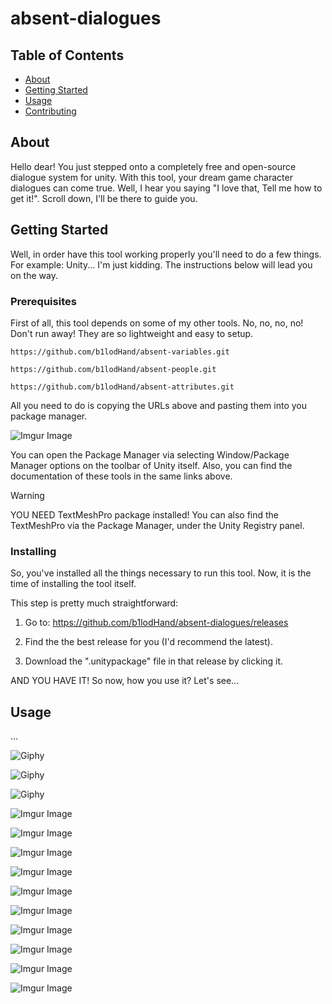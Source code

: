 # absent-dialogues

## Table of Contents
+ [About](#about)
+ [Getting Started](#getting_started)
+ [Usage](#usage)
+ [Contributing](../CONTRIBUTING.md)

## About <a name = "about"></a>
Hello dear! You just stepped onto a completely free and open-source dialogue system for unity. With this tool, your dream game character dialogues can come true.  Well, I hear you saying "I love that, Tell me how to get it!". Scroll down, I'll be there to guide you.

## Getting Started <a name = "getting_started"></a>
Well, in order have this tool working properly you'll need to do a few things. For example: Unity... I'm just kidding. The instructions below will lead you on the way.

### Prerequisites
First of all, this tool depends on some of my other tools. No, no, no, no! Don't run away! They are so lightweight and easy to setup.

```
https://github.com/b1lodHand/absent-variables.git
```
```
https://github.com/b1lodHand/absent-people.git
```
```
https://github.com/b1lodHand/absent-attributes.git
```
All you need to do is copying the URLs above and pasting them into you package manager.

![Imgur Image](https://imgur.com/cX3OF72.png)

You can open the Package Manager via selecting Window/Package Manager options on the toolbar of Unity itself. Also, you can find the documentation of these tools in the same links above.

> [!WARNING]
> YOU NEED TextMeshPro package installed! You can also find the TextMeshPro via the Package Manager, under the Unity Registry panel.

### Installing
So, you've installed all the things necessary to run this tool. Now, it is the time of installing the tool itself.

This step is pretty much straightforward:

1. Go to: https://github.com/b1lodHand/absent-dialogues/releases

2. Find the the best release for you (I'd recommend the latest).

3. Download the ".unitypackage" file in that release by clicking it.

AND YOU HAVE IT! So now, how you use it? Let's see...

## Usage <a name = "usage"></a>
...

![Giphy](https://media.giphy.com/media/iTEnCOlThoCPMKfbeD/giphy.gif)

![Giphy](https://media.giphy.com/media/nA6X4OuHaBtddIaE7p/giphy.gif)

![Giphy](https://media.giphy.com/media/V3S5NK9HTbMNMhFAz9/giphy.gif)


![Imgur Image](https://imgur.com/FwGmUyj.png)

![Imgur Image](https://imgur.com/ETY999l.png)

![Imgur Image](https://imgur.com/3g168Py.png)

![Imgur Image](https://imgur.com/PmbBsqx.png)

![Imgur Image](https://imgur.com/4BmngHT.png)

![Imgur Image](https://imgur.com/TkUgZ4I.png)

![Imgur Image](https://imgur.com/oeW8wXF.png)

![Imgur Image](https://imgur.com/jBtwkVz.png)

![Imgur Image](https://imgur.com/1Zx5oKb.png)

![Imgur Image](https://imgur.com/fhoK3Zd.png)

